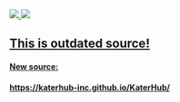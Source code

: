 <div align="left">
  <a href="https://katerhub-inc.github.io/KaterHub/template.lua" target="_blank"><img src="https://img.shields.io/badge/Updated_Source-Source?logo=github&color=green&link=https%3A%2F%2Fraw.githubusercontent.com%2FKaterHub-Inc%2FKaterHub%2Fmain%2Ftemplate.lua">  
  <a href="https://discord.gg/kSBmA2qKEp" target="_blank"><img src="https://img.shields.io/discord/1185906126022266920?logo=discord&label=Join%20our%20Discord!&color=ba34eb">  
  <h2>This is outdated source!</h2>
    <h4>New source:</h4>
    <h4>https://katerhub-inc.github.io/KaterHub/</h4>
  </img></a>
</div>
